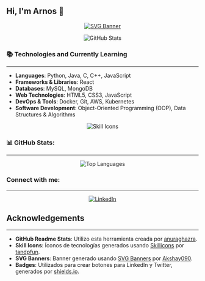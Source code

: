## Hi, I'm Arnos 👋

<p align="center">
  <a href="https://github.com/Akshay090/svg-banners">
    <img src="https://svg-banners.vercel.app/api?type=typeWriter&text1=Arnos%20%20%20%20%20%20%20%20[Perfil%20en%20desarrollo]&width=800&height=300" alt="SVG Banner" />
  </a>
</p>

<p align="center">
  <img src="https://github-readme-stats.vercel.app/api?username=ArnosShadow&show_icons=true&theme=dark&title_color=ffffff&text_color=5f96c7" alt="GitHub Stats" />
</p>

### 📚 Technologies and Currently Learning
------

- **Languages**: Python, Java, C, C++, JavaScript
- **Frameworks & Libraries**: React
- **Databases**: MySQL, MongoDB
- **Web Technologies**: HTML5, CSS3, JavaScript
- **DevOps & Tools**: Docker, Git, AWS, Kubernetes
- **Software Development**: Object-Oriented Programming (OOP), Data Structures & Algorithms

<p align="center">
  <img src="https://skillicons.dev/icons?i=react,aws,python,java,c,cpp,js,mysql,mongo,html,css,docker,git,kubernetes&perline=7" alt="Skill Icons" />
</p>

### 📊 GitHub Stats:
------

<p align="center">
  <img src="https://github-readme-stats.vercel.app/api/top-langs/?username=ArnosShadow&layout=compact&theme=dark&text_color=5f96c7" alt="Top Languages" />
</p>

### Connect with me:
------

<p align="center">
  <a href="https://es.linkedin.com/in/francisco-jos%C3%A9-jaraba-est%C3%A9vez-a16bb7265">
    <img src="https://img.shields.io/badge/-LinkedIn-0077B5?style=for-the-badge&logo=linkedin&logoColor=black" alt="LinkedIn" />
  </a>
</p>

## Acknowledgements
------

- **GitHub Readme Stats**: Utilizo esta herramienta creada por [anuraghazra](https://github.com/anuraghazra).
- **Skill Icons**: Íconos de tecnologías generados usando [Skillicons](https://skillicons.dev/) por [tandpfun](https://github.com/tandpfun).
- **SVG Banners**: Banner generado usando [SVG Banners](https://github.com/Akshay090/svg-banners) por [Akshay090](https://github.com/Akshay090).
- **Badges**: Utilizados para crear botones para LinkedIn y Twitter, generados por [shields.io](https://shields.io/).
